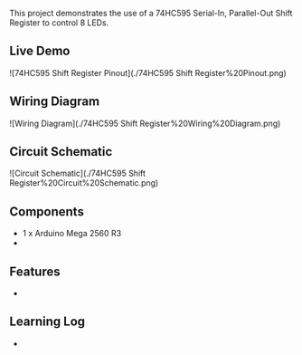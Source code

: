 This project demonstrates the use of a 74HC595 Serial-In, Parallel-Out Shift Register to control 8 LEDs.

## Live Demo

![74HC595 Shift Register Pinout](./74HC595 Shift Register%20Pinout.png)

## Wiring Diagram

![Wiring Diagram](./74HC595 Shift Register%20Wiring%20Diagram.png)

## Circuit Schematic

![Circuit Schematic](./74HC595 Shift Register%20Circuit%20Schematic.png)

## Components

- 1 x Arduino Mega 2560 R3
-

## Features

-

## Learning Log

- 
